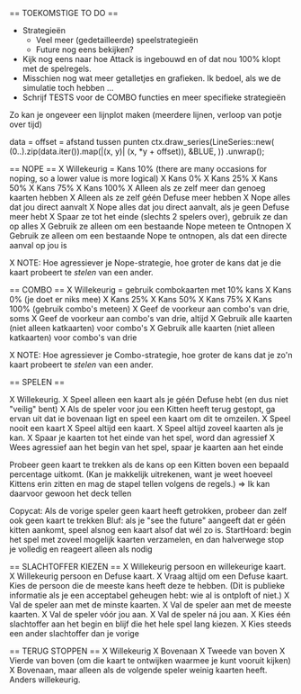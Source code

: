 == TOEKOMSTIGE TO DO ==
* Strategieën
  * Veel meer (gedetailleerde) speelstrategieën
  * Future nog eens bekijken?
* Kijk nog eens naar hoe Attack is ingebouwd en of dat nou 100% klopt met de spelregels.
* Misschien nog wat meer getalletjes en grafieken. Ik bedoel, als we de simulatie toch hebben ...
* Schrijf TESTS voor de COMBO functies en meer specifieke strategieën

Zo kan je ongeveer een lijnplot maken (meerdere lijnen, verloop van potje over tijd)

data = <lijst met hoeveel kaarten elke speler in deze ronde had>
offset = afstand tussen punten
ctx.draw_series(LineSeries::new(
    (0..).zip(data.iter()).map(|(x, y)| (x, *y + offset)),
    &BLUE,
))
.unwrap();

== NOPE ==
X Willekeurig = Kans 10% (there are many occasions for noping, so a lower value is more logical)
X Kans 0%
X Kans 25%
X Kans 50%
X Kans 75%
X Kans 100%
X Alleen als ze zelf meer dan genoeg kaarten hebben
X Alleen als ze zelf géén Defuse meer hebben
X Nope alles dat jou direct aanvalt
X Nope alles dat jou direct aanvalt, als je geen Defuse meer hebt
X Spaar ze tot het einde (slechts 2 spelers over), gebruik ze dan op alles
X Gebruik ze alleen om een bestaande Nope meteen te Ontnopen
X Gebruik ze alleen om een bestaande Nope te ontnopen, als dat een directe aanval op jou is

X NOTE: Hoe agressiever je Nope-strategie, hoe groter de kans dat je die kaart probeert te _stelen_ van een ander.

== COMBO ==
X Willekeurig = gebruik combokaarten met 10% kans
X Kans 0% (je doet er niks mee)
X Kans 25%
X Kans 50%
X Kans 75%
X Kans 100% (gebruik combo's meteen)
X Geef de voorkeur aan combo's van drie, soms
X Geef de voorkeur aan combo's van drie, altijd
X Gebruik alle kaarten (niet alleen katkaarten) voor combo's
X Gebruik alle kaarten (niet alleen katkaarten) voor combo's van drie

X NOTE: Hoe agressiever je Combo-strategie, hoe groter de kans dat je zo'n kaart probeert te _stelen_ van een ander.

== SPELEN == 

X Willekeurig.
X Speel alleen een kaart als je géén Defuse hebt (en dus niet "veilig" bent)
X Als de speler voor jou een Kitten heeft terug gestopt, ga ervan uit dat ie bovenaan ligt en speel een kaart om dit te omzeilen.
X Speel nooit een kaart
X Speel altijd een kaart.
X Speel altijd zoveel kaarten als je kan.
X Spaar je kaarten tot het einde van het spel, word dan agressief
X Wees agressief aan het begin van het spel, spaar je kaarten aan het einde

Probeer geen kaart te trekken als de kans op een Kitten boven een bepaald percentage uitkomt. (Kan je makkelijk uitrekenen, want je weet hoeveel Kittens erin zitten en mag de stapel tellen volgens de regels.) => Ik kan daarvoor gewoon het deck tellen

Copycat: Als de vorige speler geen kaart heeft getrokken, probeer dan zelf ook geen kaart te trekken
Bluf: als je "see the future" aangeeft dat er géén kitten aankomt, speel alsnog een kaart alsof dat wél zo is.
StartHoard: begin het spel met zoveel mogelijk kaarten verzamelen, en dan halverwege stop je volledig en reageert alleen als nodig

== SLACHTOFFER KIEZEN ==
X Willekeurig persoon en willekeurige kaart.
X Willekeurig persoon en Defuse kaart.
X Vraag altijd om een Defuse kaart. Kies de persoon die de meeste kans heeft deze te hebben. (Dit is publieke informatie als je een acceptabel geheugen hebt: wie al is ontploft of niet.)
X Val de speler aan met de minste kaarten.
X Val de speler aan met de meeste kaarten.
X Val de speler vóór jou aan.
X Val de speler ná jou aan.
X Kies één slachtoffer aan het begin en blijf die het hele spel lang kiezen.
X Kies steeds een ander slachtoffer dan je vorige

== TERUG STOPPEN ==
X Willekeurig
X Bovenaan
X Tweede van boven
X Vierde van boven (om die kaart te ontwijken waarmee je kunt vooruit kijken)
X Bovenaan, maar alleen als de volgende speler weinig kaarten heeft. Anders willekeurig.